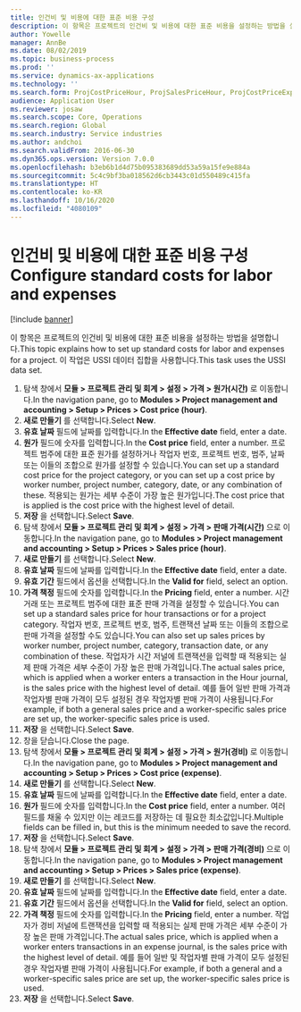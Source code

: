 ```yaml
---
title: 인건비 및 비용에 대한 표준 비용 구성
description: 이 항목은 프로젝트의 인건비 및 비용에 대한 표준 비용을 설정하는 방법을 설명합니다.
author: Yowelle
manager: AnnBe
ms.date: 08/02/2019
ms.topic: business-process
ms.prod: ''
ms.service: dynamics-ax-applications
ms.technology: ''
ms.search.form: ProjCostPriceHour, ProjSalesPriceHour, ProjCostPriceExpense, ProjSalesPriceCost
audience: Application User
ms.reviewer: josaw
ms.search.scope: Core, Operations
ms.search.region: Global
ms.search.industry: Service industries
ms.author: andchoi
ms.search.validFrom: 2016-06-30
ms.dyn365.ops.version: Version 7.0.0
ms.openlocfilehash: b3eb6b1d4d75b095383689dd53a59a15fe9e884a
ms.sourcegitcommit: 5c4c9bf3ba018562d6cb3443c01d550489c415fa
ms.translationtype: HT
ms.contentlocale: ko-KR
ms.lasthandoff: 10/16/2020
ms.locfileid: "4080109"
---
```

# <a name="configure-standard-costs-for-labor-and-expenses"></a><span data-ttu-id="8a636-103">인건비 및 비용에 대한 표준 비용 구성</span><span class="sxs-lookup"><span data-stu-id="8a636-103">Configure standard costs for labor and expenses</span></span>

[!include [banner](../../includes/banner.md)]

<span data-ttu-id="8a636-104">이 항목은 프로젝트의 인건비 및 비용에 대한 표준 비용을 설정하는 방법을 설명합니다.</span><span class="sxs-lookup"><span data-stu-id="8a636-104">This topic explains how to set up standard costs for labor and expenses for a project.</span></span> <span data-ttu-id="8a636-105">이 작업은 USSI 데이터 집합을 사용합니다.</span><span class="sxs-lookup"><span data-stu-id="8a636-105">This task uses the USSI data set.</span></span>

1. <span data-ttu-id="8a636-106">탐색 창에서 **모듈 > 프로젝트 관리 및 회계 > 설정 > 가격 > 원가(시간)** 로 이동합니다.</span><span class="sxs-lookup"><span data-stu-id="8a636-106">In the navigation pane, go to **Modules > Project management and accounting > Setup > Prices > Cost price (hour)**.</span></span>
2. <span data-ttu-id="8a636-107">**새로 만들기** 를 선택합니다.</span><span class="sxs-lookup"><span data-stu-id="8a636-107">Select **New**.</span></span>
3. <span data-ttu-id="8a636-108">**유효 날짜** 필드에 날짜를 입력합니다.</span><span class="sxs-lookup"><span data-stu-id="8a636-108">In the **Effective date** field, enter a date.</span></span>
4. <span data-ttu-id="8a636-109">**원가** 필드에 숫자를 입력합니다.</span><span class="sxs-lookup"><span data-stu-id="8a636-109">In the **Cost price** field, enter a number.</span></span> <span data-ttu-id="8a636-110">프로젝트 범주에 대한 표준 원가를 설정하거나 작업자 번호, 프로젝트 번호, 범주, 날짜 또는 이들의 조합으로 원가를 설정할 수 있습니다.</span><span class="sxs-lookup"><span data-stu-id="8a636-110">You can set up a standard cost price for the project category, or you can set up a cost price by worker number, project number, category, date, or any combination of these.</span></span> <span data-ttu-id="8a636-111">적용되는 원가는 세부 수준이 가장 높은 원가입니다.</span><span class="sxs-lookup"><span data-stu-id="8a636-111">The cost price that is applied is the cost price with the highest level of detail.</span></span>  
5. <span data-ttu-id="8a636-112">**저장** 을 선택합니다.</span><span class="sxs-lookup"><span data-stu-id="8a636-112">Select **Save**.</span></span>
6. <span data-ttu-id="8a636-113">탐색 창에서 **모듈 > 프로젝트 관리 및 회계 > 설정 > 가격 > 판매 가격(시간)** 으로 이동합니다.</span><span class="sxs-lookup"><span data-stu-id="8a636-113">In the navigation pane, go to **Modules > Project management and accounting > Setup > Prices > Sales price (hour)**.</span></span>
7. <span data-ttu-id="8a636-114">**새로 만들기** 를 선택합니다.</span><span class="sxs-lookup"><span data-stu-id="8a636-114">Select **New**.</span></span>
8. <span data-ttu-id="8a636-115">**유효 날짜** 필드에 날짜를 입력합니다.</span><span class="sxs-lookup"><span data-stu-id="8a636-115">In the **Effective date** field, enter a date.</span></span>
9. <span data-ttu-id="8a636-116">**유효 기간** 필드에서 옵션을 선택합니다.</span><span class="sxs-lookup"><span data-stu-id="8a636-116">In the **Valid for** field, select an option.</span></span>
10. <span data-ttu-id="8a636-117">**가격 책정** 필드에 숫자를 입력합니다.</span><span class="sxs-lookup"><span data-stu-id="8a636-117">In the **Pricing** field, enter a number.</span></span> <span data-ttu-id="8a636-118">시간 거래 또는 프로젝트 범주에 대한 표준 판매 가격을 설정할 수 있습니다.</span><span class="sxs-lookup"><span data-stu-id="8a636-118">You can set up a standard sales price for hour transactions or for a project category.</span></span> <span data-ttu-id="8a636-119">작업자 번호, 프로젝트 번호, 범주, 트랜잭션 날짜 또는 이들의 조합으로 판매 가격을 설정할 수도 있습니다.</span><span class="sxs-lookup"><span data-stu-id="8a636-119">You can also set up sales prices by worker number, project number, category, transaction date, or any combination of these.</span></span> <span data-ttu-id="8a636-120">작업자가 시간 저널에 트랜잭션을 입력할 때 적용되는 실제 판매 가격은 세부 수준이 가장 높은 판매 가격입니다.</span><span class="sxs-lookup"><span data-stu-id="8a636-120">The actual sales price, which is applied when a worker enters a transaction in the Hour journal, is the sales price with the highest level of detail.</span></span> <span data-ttu-id="8a636-121">예를 들어 일반 판매 가격과 작업자별 판매 가격이 모두 설정된 경우 작업자별 판매 가격이 사용됩니다.</span><span class="sxs-lookup"><span data-stu-id="8a636-121">For example, if both a general sales price and a worker-specific sales price are set up, the worker-specific sales price is used.</span></span>  
11. <span data-ttu-id="8a636-122">**저장** 을 선택합니다.</span><span class="sxs-lookup"><span data-stu-id="8a636-122">Select **Save**.</span></span>
12. <span data-ttu-id="8a636-123">창을 닫습니다.</span><span class="sxs-lookup"><span data-stu-id="8a636-123">Close the page.</span></span>
13. <span data-ttu-id="8a636-124">탐색 창에서 **모듈 > 프로젝트 관리 및 회계 > 설정 > 가격 > 원가(경비)** 로 이동합니다.</span><span class="sxs-lookup"><span data-stu-id="8a636-124">In the navigation pane, go to **Modules > Project management and accounting > Setup > Prices > Cost price (expense)**.</span></span>
14. <span data-ttu-id="8a636-125">**새로 만들기** 를 선택합니다.</span><span class="sxs-lookup"><span data-stu-id="8a636-125">Select **New**.</span></span>
15. <span data-ttu-id="8a636-126">**유효 날짜** 필드에 날짜를 입력합니다.</span><span class="sxs-lookup"><span data-stu-id="8a636-126">In the **Effective date** field, enter a date.</span></span>
16. <span data-ttu-id="8a636-127">**원가** 필드에 숫자를 입력합니다.</span><span class="sxs-lookup"><span data-stu-id="8a636-127">In the **Cost price** field, enter a number.</span></span> <span data-ttu-id="8a636-128">여러 필드를 채울 수 있지만 이는 레코드를 저장하는 데 필요한 최소값입니다.</span><span class="sxs-lookup"><span data-stu-id="8a636-128">Multiple fields can be filled in, but this is the minimum needed to save the record.</span></span>  
17. <span data-ttu-id="8a636-129">**저장** 을 선택합니다.</span><span class="sxs-lookup"><span data-stu-id="8a636-129">Select **Save**.</span></span>
18. <span data-ttu-id="8a636-130">탐색 창에서 **모듈 > 프로젝트 관리 및 회계 > 설정 > 가격 > 판매 가격(경비)** 으로 이동합니다.</span><span class="sxs-lookup"><span data-stu-id="8a636-130">In the navigation pane, go to **Modules > Project management and accounting > Setup > Prices > Sales price (expense)**.</span></span>
19. <span data-ttu-id="8a636-131">**새로 만들기** 를 선택합니다.</span><span class="sxs-lookup"><span data-stu-id="8a636-131">Select **New**.</span></span>
20. <span data-ttu-id="8a636-132">**유효 날짜** 필드에 날짜를 입력합니다.</span><span class="sxs-lookup"><span data-stu-id="8a636-132">In the **Effective date** field, enter a date.</span></span>
21. <span data-ttu-id="8a636-133">**유효 기간** 필드에서 옵션을 선택합니다.</span><span class="sxs-lookup"><span data-stu-id="8a636-133">In the **Valid for** field, select an option.</span></span>
22. <span data-ttu-id="8a636-134">**가격 책정** 필드에 숫자를 입력합니다.</span><span class="sxs-lookup"><span data-stu-id="8a636-134">In the **Pricing** field, enter a number.</span></span> <span data-ttu-id="8a636-135">작업자가 경비 저널에 트랜잭션을 입력할 때 적용되는 실제 판매 가격은 세부 수준이 가장 높은 판매 가격입니다.</span><span class="sxs-lookup"><span data-stu-id="8a636-135">The actual sales price, which is applied when a worker enters transactions in an expense journal, is the sales price with the highest level of detail.</span></span> <span data-ttu-id="8a636-136">예를 들어 일반 및 작업자별 판매 가격이 모두 설정된 경우 작업자별 판매 가격이 사용됩니다.</span><span class="sxs-lookup"><span data-stu-id="8a636-136">For example, if both a general and a worker-specific sales price are set up, the worker-specific sales price is used.</span></span>  
23. <span data-ttu-id="8a636-137">**저장** 을 선택합니다.</span><span class="sxs-lookup"><span data-stu-id="8a636-137">Select **Save**.</span></span>

